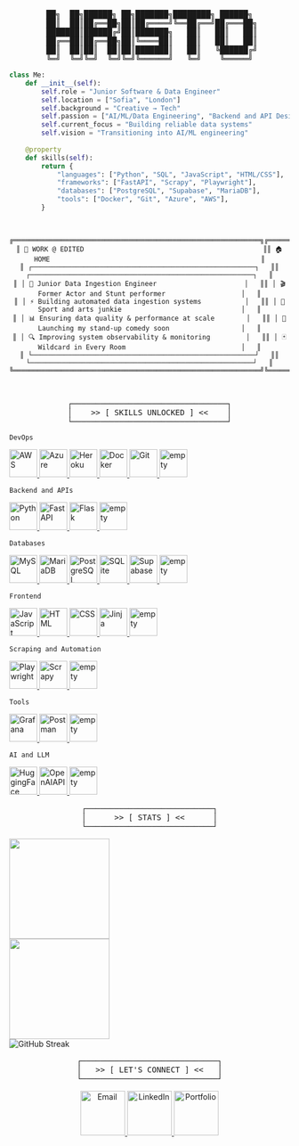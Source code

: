 <div align="center">
<pre>
██╗  ██╗██████╗ ██╗███████╗████████╗ ██████╗
 ██║  ██║██╔══██╗██║██╔════╝╚══██╔══╝██╔═══██╗
 ███████║██████╔╝██║███████╗   ██║   ██║   ██║
 ██╔══██║██╔══██╗██║╚════██║   ██║   ██║   ██║
  ██║  ██║██║  ██║██║███████║   ██║   ╚██████╔╝ 
╚═╝  ╚═╝╚═╝  ╚═╝╚═╝╚══════╝   ╚═╝    ╚═════╝
</pre>
</div>

```python
class Me:
    def __init__(self):
        self.role = "Junior Software & Data Engineer"
        self.location = ["Sofia", "London"]
        self.background = "Creative → Tech"
        self.passion = ["AI/ML/Data Engineering", "Backend and API Design", "DevOps"]
        self.current_focus = "Building reliable data systems"
        self.vision = "Transitioning into AI/ML engineering"
        
    @property
    def skills(self):
        return {
            "languages": ["Python", "SQL", "JavaScript", "HTML/CSS"],
            "frameworks": ["FastAPI", "Scrapy", "Playwright"],
            "databases": ["PostgreSQL", "Supabase", "MariaDB"],
            "tools": ["Docker", "Git", "Azure", "AWS"],
        }
```

<div align="center">
<pre>
    
  ```ascii
╔══════════════════════════════════════════════════════════════╗╔══════════════════════════════════════════════════════════════╗
║ 🏢 WORK @ EDITED                                             ║║ 🏠 HOME                                                     ║
║ ┌────────────────────────────────────────────────────────┐   ║║ ┌────────────────────────────────────────────────────────┐   ║
║ │ 🚀 Junior Data Ingestion Engineer                      │   ║║ │ 🎬 Former Actor and Stunt performer                   │   ║
║ │ ⚡ Building automated data ingestion systems           │   ║║ │ 🤸 Sport and arts junkie                              │   ║
║ │ 📊 Ensuring data quality & performance at scale        │   ║║ │ 🎤 Launching my stand-up comedy soon                  │   ║
║ │ 🔍 Improving system observability & monitoring         │   ║║ │ 🃏 Wildcard in Every Room                             │   ║
║ └────────────────────────────────────────────────────────┘   ║║ └────────────────────────────────────────────────────────┘   ║
╚══════════════════════════════════════════════════════════════╝╚══════════════════════════════════════════════════════════════╝

  ```
</pre>
</div>

<div align="center">
<pre>
┌─────────────────────────────────┐
│    >> [ SKILLS UNLOCKED ] <<    │
└─────────────────────────────────┘
</pre>
</div>

`DevOps`
<p align="left">
  <a href="https://aws.amazon.com/" target="_blank">
    <img src="https://hristobonevbucket.s3.eu-north-1.amazonaws.com/media/images/generated_image_AWS.png" alt="AWS" width="50" height="50"/>
  </a>
  <a href="https://azure.microsoft.com/" target="_blank">
    <img src="https://hristobonevbucket.s3.eu-north-1.amazonaws.com/media/images/generated_image_Azure.png" alt="Azure" width="50" height="50"/>
  </a>
  <a href="https://www.heroku.com/" target="_blank">
    <img src="https://hristobonevbucket.s3.eu-north-1.amazonaws.com/media/images/generated_image_Heroku.png" alt="Heroku" width="50" height="50"/>
  </a>
  <a href="https://www.docker.com/" target="_blank">
    <img src="https://hristobonevbucket.s3.eu-north-1.amazonaws.com/media/images/generated_image_Docker.png" alt="Docker" width="50" height="50"/>
  </a>
  <a href="https://git-scm.com/" target="_blank">
    <img src="https://hristobonevbucket.s3.eu-north-1.amazonaws.com/media/images/generated_image_Git.png" alt="Git" width="50" height="50"/>
  </a>
  <img src="https://hristobonevbucket.s3.eu-north-1.amazonaws.com/media/images/generated_image_empty.png" alt="empty" width="50" height="50"/>
</p>

`Backend and APIs`
<p align="left">
  <a href="https://www.python.org/" target="_blank">
    <img src="https://hristobonevbucket.s3.eu-north-1.amazonaws.com/media/images/generated_image_Python.png" alt="Python" width="50" height="50"/>
  </a>
  <a href="https://fastapi.tiangolo.com/" target="_blank">
    <img src="https://hristobonevbucket.s3.eu-north-1.amazonaws.com/media/images/generated_image_FastAPI.png" alt="FastAPI" width="50" height="50"/>
  </a>
  <a href="https://flask.palletsprojects.com/" target="_blank">
    <img src="https://hristobonevbucket.s3.eu-north-1.amazonaws.com/media/images/generated_image_Flask.png" alt="Flask" width="50" height="50"/>
  </a>
  <img src="https://hristobonevbucket.s3.eu-north-1.amazonaws.com/media/images/generated_image_empty.png" alt="empty" width="50" height="50"/>
</p>

`Databases`
<p align="left">
  <a href="https://www.mysql.com/" target="_blank">
    <img src="https://hristobonevbucket.s3.eu-north-1.amazonaws.com/media/images/generated_image_MySQL.png" alt="MySQL" width="50" height="50"/>
  </a>
  <a href="https://mariadb.org/" target="_blank">
    <img src="https://hristobonevbucket.s3.eu-north-1.amazonaws.com/media/images/generated_image_MariaDB.png" alt="MariaDB" width="50" height="50"/>
  </a>
  <a href="https://www.postgresql.org/" target="_blank">
    <img src="https://hristobonevbucket.s3.eu-north-1.amazonaws.com/media/images/generated_image_PostgreSQL.png" alt="PostgreSQL" width="50" height="50"/>
  </a>
  <a href="https://www.sqlite.org/" target="_blank">
    <img src="https://hristobonevbucket.s3.eu-north-1.amazonaws.com/media/images/generated_image_SQLite.png" alt="SQLite" width="50" height="50"/>
  </a>
  <a href="https://supabase.com/" target="_blank">
    <img src="https://hristobonevbucket.s3.eu-north-1.amazonaws.com/media/images/generated_image_Supabase.png" alt="Supabase" width="50" height="50"/>
  </a>
  <img src="https://hristobonevbucket.s3.eu-north-1.amazonaws.com/media/images/generated_image_empty.png" alt="empty" width="50" height="50"/>
</p>

`Frontend`
<p align="left">
   <a href="https://developer.mozilla.org/en-US/docs/Web/JavaScript" target="_blank">
    <img src="https://hristobonevbucket.s3.eu-north-1.amazonaws.com/media/images/generated_image_JavaScript.png" alt="JavaScript" width="50" height="50"/>
   <a href="https://developer.mozilla.org/en-US/docs/Web/HTML" target="_blank">
    <img src="https://hristobonevbucket.s3.eu-north-1.amazonaws.com/media/images/generated_image_HTML_2.png" alt="HTML" width="50" height="50"/>
  </a>
  </a>
  <a href="https://developer.mozilla.org/en-US/docs/Web/CSS" target="_blank">
    <img src="https://hristobonevbucket.s3.eu-north-1.amazonaws.com/media/images/generated_image_CSS.png" alt="CSS" width="50" height="50"/>
  </a>
  <a href="https://jinja.palletsprojects.com/en/stable/" target="_blank">
    <img src="https://hristobonevbucket.s3.eu-north-1.amazonaws.com/media/images/generated_image_Jinja.png" alt="Jinja" width="50" height="50"/>
  </a>
  <img src="https://hristobonevbucket.s3.eu-north-1.amazonaws.com/media/images/generated_image_empty.png" alt="empty" width="50" height="50"/>
</p>

`Scraping and Automation`
<p align="left">
  <a href="https://playwright.dev/" target="_blank">
    <img src="https://hristobonevbucket.s3.eu-north-1.amazonaws.com/media/images/generated_image_Playwright_2.png" alt="Playwright" width="50" height="50"/>
  </a>
  <a href="https://scrapy.org/" target="_blank">
    <img src="https://hristobonevbucket.s3.eu-north-1.amazonaws.com/media/images/generated_image_Scrapy.png" alt="Scrapy" width="50" height="50"/>
  </a>
  <img src="https://hristobonevbucket.s3.eu-north-1.amazonaws.com/media/images/generated_image_empty.png" alt="empty" width="50" height="50"/>
</p>

`Tools`
<p align="left">
  <a href="https://grafana.com/" target="_blank">
    <img src="https://hristobonevbucket.s3.eu-north-1.amazonaws.com/media/images/generated_image_Grafana.png" alt="Grafana" width="50" height="50"/>
  </a>
  <a href="https://www.postman.com/" target="_blank">
    <img src="https://hristobonevbucket.s3.eu-north-1.amazonaws.com/media/images/generated_image_Postman.png" alt="Postman" width="50" height="50"/>
  </a>
  <img src="https://hristobonevbucket.s3.eu-north-1.amazonaws.com/media/images/generated_image_empty.png" alt="empty" width="50" height="50"/>
</p>

`AI and LLM`
<p align="left">
  <a href="https://huggingface.co/" target="_blank">
    <img src="https://hristobonevbucket.s3.eu-north-1.amazonaws.com/media/images/generated_image_Hugging_Face.png" alt="HuggingFace" width="50" height="50"/>
  </a>
  <a href="https://platform.openai.com/docs/" target="_blank">
    <img src="https://hristobonevbucket.s3.eu-north-1.amazonaws.com/media/images/generated_image_OpenAI_API.png" alt="OpenAIAPI" width="50" height="50"/>
  </a>
  <img src="https://hristobonevbucket.s3.eu-north-1.amazonaws.com/media/images/generated_image_empty.png" alt="empty" width="50" height="50"/>
</p>

 
<div align="center">
<pre>
┌───────────────────────────┐
│      >> [ STATS ] <<      │
└───────────────────────────┘
</pre>
</div>

<div align="left">
<img height="180em" src="https://github-readme-stats.vercel.app/api/top-langs/?username=hristokbonev&layout=compact&langs_count=8&bg_color=151b23&text_color=c9d1d9&title_color=ffa500&icon_color=daa520&border_color=21262d&hide_border=false&border_radius=8"/>
</div>

<div align="left">
<img height="180em" src="https://github-readme-stats.vercel.app/api?username=hristokbonev&show_icons=true&bg_color=151b23&text_color=c9d1d9&title_color=ffa500&icon_color=daa520&border_color=21262d&hide_border=false&border_radius=8&ring_color=ffa500&cache_seconds=86400"/>
</div>

<div align="left">
<img src="https://github-readme-streak-stats.herokuapp.com/?user=hristokbonev&background=151b23&stroke=21262d&ring=ffa500&fire=cd853f&currStreakNum=c9d1d9&sideNums=c9d1d9&currStreakLabel=ffa500&sideLabels=ffa500&dates=7d8590&border=21262d&border_radius=8" alt="GitHub Streak" />
</div>

<div align="center">
<pre>
┌─────────────────────────────┐
│   >> [ LET'S CONNECT ] <<   │
└─────────────────────────────┘
</pre>
</div>

<div align="center">

  <a href="mailto:chkbonev@gmail.com">
    <img src="https://static.wikia.nocookie.net/logopedia/images/6/6b/OE1999.svg/revision/latest?cb=20231224163913" width="80" alt="Email" />
  </a>
  <a href="https://linkedin.com/in/hristo-bonev">
    <img src="https://img.icons8.com/?size=512&id=Ug9MzXaG6ULZ&format=png" width="80" alt="LinkedIn" />
  </a>
  <a href="https://www.hristobonev.com">
    <img src="https://upload.wikimedia.org/wikipedia/commons/0/0b/Windows_95_FOLDER.png" width="80" alt="Portfolio" />
  </a>

</div>


</div>


